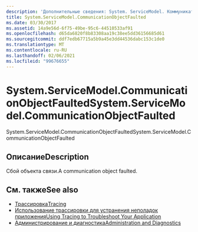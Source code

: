 ```yaml
---
description: 'Дополнительные сведения: System. ServiceModel. Коммуникатионобжектфаултед'
title: System.ServiceModel.CommunicationObjectFaulted
ms.date: 03/30/2017
ms.assetid: 14a9e56d-6f75-49be-95c6-44510533af91
ms.openlocfilehash: d65da6820f8b83308aa19c38ee5dd36156685d61
ms.sourcegitcommit: ddf7edb67715a5b9a45e3dd44536dabc153c1de0
ms.translationtype: MT
ms.contentlocale: ru-RU
ms.lasthandoff: 02/06/2021
ms.locfileid: "99676655"
---
```

# <a name="systemservicemodelcommunicationobjectfaulted"></a><span data-ttu-id="dd898-103">System.ServiceModel.CommunicationObjectFaulted</span><span class="sxs-lookup"><span data-stu-id="dd898-103">System.ServiceModel.CommunicationObjectFaulted</span></span>

<span data-ttu-id="dd898-104">System.ServiceModel.CommunicationObjectFaulted</span><span class="sxs-lookup"><span data-stu-id="dd898-104">System.ServiceModel.CommunicationObjectFaulted</span></span>  
  
## <a name="description"></a><span data-ttu-id="dd898-105">Описание</span><span class="sxs-lookup"><span data-stu-id="dd898-105">Description</span></span>  

 <span data-ttu-id="dd898-106">Сбой объекта связи.</span><span class="sxs-lookup"><span data-stu-id="dd898-106">A communication object faulted.</span></span>  
  
## <a name="see-also"></a><span data-ttu-id="dd898-107">См. также</span><span class="sxs-lookup"><span data-stu-id="dd898-107">See also</span></span>

- [<span data-ttu-id="dd898-108">Трассировка</span><span class="sxs-lookup"><span data-stu-id="dd898-108">Tracing</span></span>](index.md)
- [<span data-ttu-id="dd898-109">Использование трассировки для устранения неполадок приложения</span><span class="sxs-lookup"><span data-stu-id="dd898-109">Using Tracing to Troubleshoot Your Application</span></span>](using-tracing-to-troubleshoot-your-application.md)
- [<span data-ttu-id="dd898-110">Администрирование и диагностика</span><span class="sxs-lookup"><span data-stu-id="dd898-110">Administration and Diagnostics</span></span>](../index.md)
